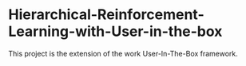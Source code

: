 # Hierarchical-Reinforcement-Learning-with-User-in-the-box
This project is the extension of the work User-In-The-Box framework. 
